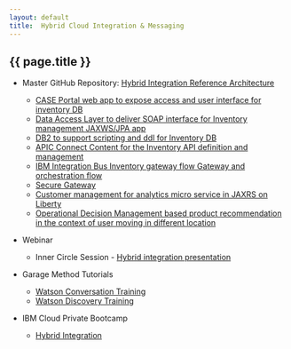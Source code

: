 ```yaml
---
layout: default
title:  Hybrid Cloud Integration & Messaging
---
```


## {{ page.title }}

- Master GitHub Repository: [Hybrid Integration Reference Architecture](https://github.com/ibm-cloud-architecture/refarch-integration)
  - [CASE Portal web app to expose access and user interface for inventory DB](https://github.com/ibm-cloud-architecture/refarch-caseinc-app)
  - [Data Access Layer to deliver SOAP interface for Inventory management JAXWS/JPA app](https://github.com/ibm-cloud-architecture/refarch-integration-inventory-dal)
  - [DB2 to support scripting and ddl for Inventory DB](https://github.com/ibm-cloud-architecture/refarch-integration-inventory-db2)
  - [APIC Connect Content for the Inventory API definition and management](https://github.com/ibm-cloud-architecture/refarch-integration-api)
  - [IBM Integration Bus Inventory gateway flow Gateway and orchestration flow](https://github.com/ibm-cloud-architecture/refarch-integration-esb)
  - [Secure Gateway](https://github.com/ibm-cloud-architecture/refarch-integration-utilities) 
  - [Customer management for analytics micro service in JAXRS on Liberty](https://github.com/ibm-cloud-architecture/refarch-integration-services)
  - [Operational Decision Management based product recommendation in the context of user moving in different location](https://github.com/ibm-cloud-architecture/refarch-cognitive-prod-recommendations)

- Webinar
  - Inner Circle Session - [Hybrid integration presentation](https://github.com/ibm-cloud-architecture/refarch-integration/blob/master/7976_Hybrid.pdf)

- Garage Method Tutorials
   - [Watson Conversation Training](https://www.ibm.com/cloud/garage/tutorials/watson_conversation_support)
   - [Watson Discovery Training](https://www.ibm.com/cloud/garage/tutorials/cognitive_discovery/)

- IBM Cloud Private Bootcamp
   - [Hybrid Integration](https://github.com/ibm-cloud-architecture/refarch-integration/blob/master/docs/icp/README.md) 
